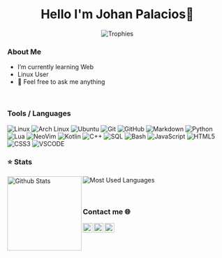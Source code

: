 <h1 align="center">Hello I'm Johan Palacios👋</h1>

<p align="center">
  <img alig src="https://github-profile-trophy.vercel.app/?username=Johan-Palacios&theme=onedark&&margin-w=12&column=6&rank=SSS,SS,S,AAA,AA,A,B,C&no-frame=true" alt="Trophies" />
</p>


### About Me

  - I’m currently learning Web
  - Linux User
  - 💬 Feel free to ask me anything

&nbsp;

### Tools / Languages

<!-- Icons: https://simpleicons.org/ -->

![Linux](https://img.shields.io/badge/-Linux-05122A?style=for-the-badge&color=302d41&logo=linux&logoColor=dfb914)
![Arch Linux](https://img.shields.io/badge/-Arch-05122A?style=for-the-badge&color=302d41&logo=archlinux&logoColor=3399cc)
![Ubuntu](https://img.shields.io/badge/-Ubuntu-05122A?style=for-the-badge&color=302d41&logo=ubuntu&logoColor=d64613)
![Git](https://img.shields.io/badge/-Git-05122A?style=for-the-badge&color=302d41&logo=git)
![GitHub](https://img.shields.io/badge/-GitHub-05122A?style=for-the-badge&color=302d41&logo=github)
![Markdown](https://img.shields.io/badge/-Markdown-05122A?style=for-the-badge&color=302d41&logo=markdown)
![Python](https://img.shields.io/badge/-Python-0512AB?style=for-the-badge&color=302d41&logo=Python&logoColor=f7cc40)
![Lua](https://img.shields.io/badge/-Lua-05122A?style=for-the-badge&color=302d41&logo=lua&logoColor=0062cc)
![NeoVim](https://img.shields.io/badge/-NeoVim-05122A?style=for-the-badge&color=302d41&logo=neovim&logoColor=4b9e4b)
![Kotlin](https://img.shields.io/badge/-Java-0512AB?style=for-the-badge&color=302d41&logo=Kotlin&logoColor=7F52FF)
![C++](https://img.shields.io/badge/-C++-0512AB?style=for-the-badge&color=302d41&logo=c%2B%2B&logoColor=ffffff)
![SQL](https://img.shields.io/badge/-SQL-05122A?style=for-the-badge&color=302d41&logo=mysql&logoColor=4479A1)
![Bash](https://img.shields.io/badge/-Bash-05122A?style=for-the-badge&color=302d41&logo=gnu-bash&logoColor=4EAA25)
![JavaScript](https://img.shields.io/badge/-JavaScript-05122A?style=for-the-badge&color=302d41&logo=javascript&logoColor=F7DF1E)
![HTML5](https://img.shields.io/badge/-HTML5-0512AB?style=for-the-badge&color=302d41&logo=HTML5&logoColor=E34F26)
![CSS3](https://img.shields.io/badge/-CSS3-0512AB?style=for-the-badge&color=302d41&logo=CSS3&logoColor=1572B6)
![VSCODE](https://img.shields.io/badge/-VSCODE-0512AB?style=for-the-badge&color=302d41&logo=Visual%20Studio%20Code&logoColor=007ACC)


### ⭐ Stats

<!-- Catppuccin themed -->
<img height="170" align="left" src="https://github-readme-stats.vercel.app/api?username=Johan-Palacios&show_icons=true&bg_color=302d41&border_color=302d41&title_color=f5e0dc&text_color=d9e0ee&icon_color=c9cbff" alt="Github Stats" />
<img src="https://github-readme-stats.vercel.app/api/top-langs/?username=Johan-Palacios&layout=compact&show_icons=true&bg_color=302d41&border_color=302d41&title_color=f5e0dc&text_color=ffffff&icon_color=c9cbff&langs_count=6" alt="Most Used Languages" />

&nbsp;

### Contact me 🌐

[<img align="left" alt="Discord" width="22px" src="https://cdn.icon-icons.com/icons2/1945/PNG/512/iconfinder-discord-4661587_122459.png" />][discord]
[<img align="left" alt="Telegram" width="22px" src="https://cdn.icon-icons.com/icons2/923/PNG/512/telegram_icon-icons.com_72055.png" />][telegram]
[<img align="left" alt="Gmail" width="22px" src="https://cdn.icon-icons.com/icons2/2429/PNG/512/gmail_logo_icon_147283.png" />][gmail]

&nbsp;

[gmail]: johanpalacios.rivera@gmail.com
[telegram]: https://t.me/Johan_Palacios
[discord]: https://discord.com/users/668308113228562472
